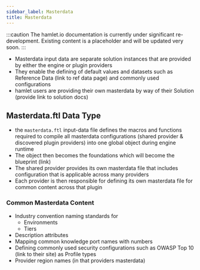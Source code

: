 ```yaml
---
sidebar_label: Masterdata
title: Masterdata
---
```


:::caution
The hamlet.io documentation is currently under significant re-development. Existing content is a placeholder and will be updated very soon.
:::

* Masterdata input data are separate solution instances that are provided by either the engine or plugin providers
* They enable the defining of default values and datasets such as Reference Data (link to ref data page)  and commonly used configurations
* hamlet users are providing their own masterdata by way of their Solution (provide link to solution docs)

## Masterdata.ftl Data Type

* the `masterdata.ftl` input-data file defines the macros and functions required to compile all masterdata configurations (shared provider & discovered plugin providers) into one global object during engine runtime
* The object then becomes the foundations which will become the blueprint (link)
* The shared provider provides its own masterdata file that includes configuration that is applicable across many providers
* Each provider is then responsible for defining its own masterdata file for common content across that plugin

### Common Masterdata Content

* Industry convention naming standards for
  * Environments
  * Tiers
* Description attributes
* Mapping common knowledge port names with numbers
* Defining commonly used security configurations such as OWASP Top 10 (link to their site) as Profile types
* Provider region names (in that providers masterdata)
